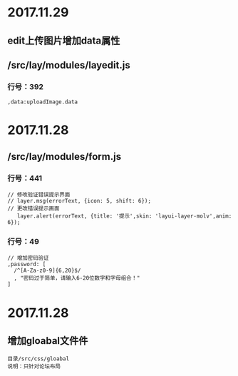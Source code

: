 
# 2017.11.29

## edit上传图片增加data属性
## /src/lay/modules/layedit.js
### 行号：392
```
,data:uploadImage.data
```

# 2017.11.28
            
## /src/lay/modules/form.js
### 行号：441
```
// 修改验证错误提示界面
// layer.msg(errorText, {icon: 5, shift: 6});
// 更改错误提示画面
   layer.alert(errorText, {title: '提示',skin: 'layui-layer-molv',anim: 6});
```
### 行号：49
```
// 增加密码验证
,password: [
  /^[A-Za-z0-9]{6,20}$/
  , "密码过于简单，请输入6-20位数字和字母组合！"
]
```

# 2017.11.28

## 增加gloabal文件件
```
目录/src/css/gloabal
说明：只针对论坛布局
```

